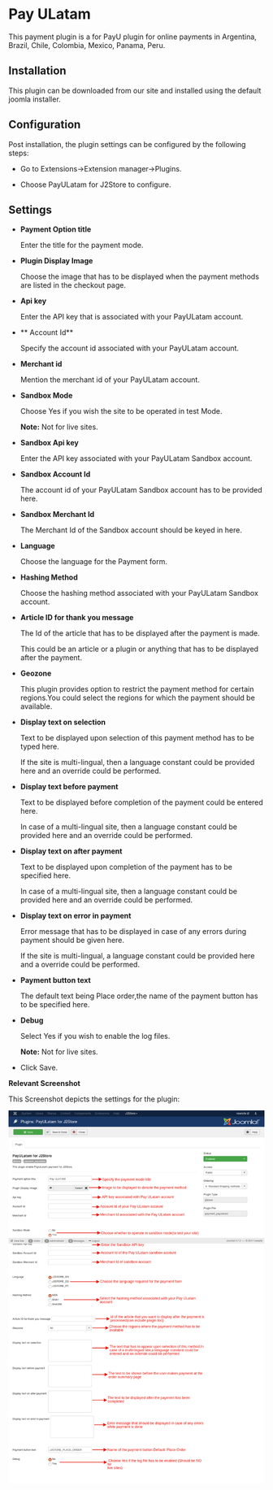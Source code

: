 # Pay ULatam

This payment plugin is a for PayU plugin for online payments in Argentina, Brazil, Chile, Colombia, Mexico, Panama, Peru.

## Installation

This plugin can be downloaded from our site and installed using the default joomla installer.

## Configuration

Post installation, the plugin settings can be configured by the following steps:

* Go to Extensions->Extension manager->Plugins.

* Choose PayULatam for J2Store to configure.
## Settings

* **Payment Option title**

   Enter the title for the payment mode.

* **Plugin Display Image**

   Choose the image that has to be displayed when the payment methods are listed in the checkout page.

* **Api key**

   Enter the API key that is associated with your PayULatam account.

* ** Account Id**

   Specify the account id associated with your PayULatam account.

* **Merchant id**

   Mention the merchant id of your PayULatam account.

* **Sandbox Mode**

   Choose Yes if you wish the site to be operated in test Mode.

   **Note:** Not for live sites.

* **Sandbox Api key**

   Enter the API key associated with your PayULatam Sandbox account.

* **Sandbox Account Id**

   The account id of your PayULatam Sandbox account has to be provided here.

* **Sandbox Merchant Id**

   The Merchant Id of the Sandbox account should be keyed in here.

* **Language**

   Choose the language for the Payment form.

* **Hashing Method**

   Choose the hashing method associated with your PayULatam Sandbox account.

* **Article ID for thank you message**

   The Id of the article that has to be displayed after the payment is made.

   This could be an article or a plugin or anything that has to be displayed after the payment.

* **Geozone**

   This plugin provides option to restrict the payment method for certain regions.You could select the regions for which the payment should be available.

* **Display text on selection**

   Text to be displayed upon selection of this payment method has to be typed here.

   If the site is multi-lingual, then a language constant could be provided here and an override could be performed.

* **Display text before payment**

  Text to be displayed before completion of the payment could be entered here.

  In case of a multi-lingual  site, then a language constant could be provided here and an override could be performed.

* **Display text on after payment**

  Text to be displayed upon completion of the payment has to be specified here.

  In case of a multi-lingual  site, then a language constant could be provided here and an override could be performed.

* **Display text on error in payment**

  Error message that has to be displayed in case of any errors during payment should be given here.

  If the site is  multi-lingual, a language constant could be provided here and a override could be performed.

* **Payment button text**

  The default text being Place order,the name of the payment button has to be specified here.


* **Debug**

  Select Yes if you wish to enable the log files.

  **Note:** Not for live sites.

* Click Save.

**Relevant Screenshot**

 This Screenshot depicts the settings for the plugin:


 ![](./assets/images/payULatambackend.png)
